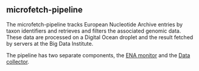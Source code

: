 ## microfetch-pipeline

The microfetch-pipeline tracks European Nucleotide Archive entries by taxon identifiers and
retrieves and filters the associated genomic data.
These data are processed on a Digital Ocean droplet and the result fetched by servers at the 
Big Data Institute.

The pipeline has two separate components, the [ENA monitor](./ENA_monitor/overview.md) and the 
[Data collector](./Data_collector/overview.md).
